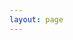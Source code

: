 ```yaml
---
layout: page
---
```

<script setup>
import {
  VPTeamPage,
  VPTeamPageTitle,
  VPTeamMembers
} from 'vitepress/theme'

const members = [
  {
    avatar: './logo.png',
    name: 'Jiaolong Wang',
    title: 'Creator',
    links: [
      // { icon: 'github', link: 'https://github.com/yyx990803' },
      // { icon: 'twitter', link: 'https://twitter.com/youyuxi' }
    ]
  },

]
</script>

<VPTeamPage>
  <VPTeamPageTitle>
    <template #title>
      About me
    </template>
    <template #lead>
    <br>
会敲代码｜看了点书｜有点想法<br><br>
不务正业｜啥都想学｜花里胡哨<br><br>
一切值得｜保持热爱｜无限进步<br><br>
    </template>
  </VPTeamPageTitle>
  <VPTeamMembers
    :members="members"
  />
</VPTeamPage>